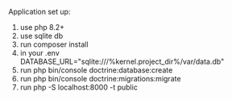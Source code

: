 Application set up:
1. use php 8.2+
2. use sqlite db
3. run composer install
4. in your .env DATABASE_URL="sqlite:///%kernel.project_dir%/var/data.db"
5. run php bin/console doctrine:database:create
6. run php bin/console doctrine:migrations:migrate
7. run php -S localhost:8000 -t public